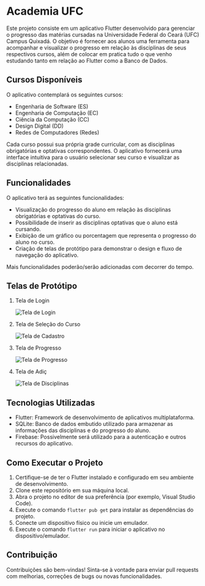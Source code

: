 # Academia UFC

Este projeto consiste em um aplicativo Flutter desenvolvido para gerenciar o progresso das matérias cursadas na Universidade Federal do Ceará (UFC) Campus Quixadá. O objetivo é fornecer aos alunos uma ferramenta para acompanhar e visualizar o progresso em relação às disciplinas de seus respectivos cursos, além de colocar em pratica tudo o que venho estudando tanto em relação ao Flutter como a Banco de Dados.

## Cursos Disponíveis

O aplicativo contemplará os seguintes cursos:

- Engenharia de Software (ES)
- Engenharia de Computação (EC)
- Ciência da Computação (CC)
- Design Digital (DD)
- Redes de Computadores (Redes)

Cada curso possui sua própria grade curricular, com as disciplinas obrigatórias e optativas correspondentes. O aplicativo fornecerá uma interface intuitiva para o usuário selecionar seu curso e visualizar as disciplinas relacionadas.

## Funcionalidades

O aplicativo terá as seguintes funcionalidades:

- Visualização do progresso do aluno em relação às disciplinas obrigatórias e optativas do curso.
- Possibilidade de inserir as disciplinas optativas que o aluno está cursando.
- Exibição de um gráfico ou porcentagem que representa o progresso do aluno no curso.
- Criação de telas de protótipo para demonstrar o design e fluxo de navegação do aplicativo.

Mais funcionalidades poderão/serão adicionadas com decorrer do tempo.

## Telas de Protótipo

1. Tela de Login

   ![Tela de Login](prototipo/01.png)

2. Tela de Seleção do Curso

   ![Tela de Cadastro](prototipo/02.png)

3. Tela de Progresso

   ![Tela de Progresso](prototipo/03.png)

4. Tela de Adiç

   ![Tela de Disciplinas](prototipo/04.png)


## Tecnologias Utilizadas

- Flutter: Framework de desenvolvimento de aplicativos multiplataforma.
- SQLite: Banco de dados embutido utilizado para armazenar as informações das disciplinas e do progresso do aluno.
- Firebase: Possivelmente será utilizado para a autenticação e outros recursos do aplicativo.

## Como Executar o Projeto

1. Certifique-se de ter o Flutter instalado e configurado em seu ambiente de desenvolvimento.
2. Clone este repositório em sua máquina local.
3. Abra o projeto no editor de sua preferência (por exemplo, Visual Studio Code).
4. Execute o comando `flutter pub get` para instalar as dependências do projeto.
5. Conecte um dispositivo físico ou inicie um emulador.
6. Execute o comando `flutter run` para iniciar o aplicativo no dispositivo/emulador.

## Contribuição

Contribuições são bem-vindas! Sinta-se à vontade para enviar pull requests com melhorias, correções de bugs ou novas funcionalidades.
